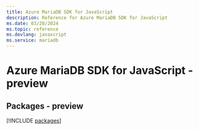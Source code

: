 ```yaml
---
title: Azure MariaDB SDK for JavaScript
description: Reference for Azure MariaDB SDK for JavaScript
ms.date: 03/20/2024
ms.topic: reference
ms.devlang: javascript
ms.service: mariadb
---
```

# Azure MariaDB SDK for JavaScript - preview
## Packages - preview
[!INCLUDE [packages](mariadb-index.md)]